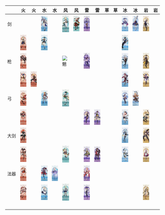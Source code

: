 |　　| 火 | 火 | 水 | 水 | 风 | 风 | 雷 | 雷 | 草 | 草 | 冰 | 冰 | 岩 | 岩 |
|----|----|----|----|----|----|----|----|----|----|----|----|----|----|----|
|剑　|||![神理绫人](/img/神理绫人.jpg)||![琴](/img/琴.jpg)|![枫原万叶](/img/枫原万叶.jpg)|![刻晴](/img/刻晴.jpg)||||![七七](/img/七七.jpg)|![神里绫华](/img/神里绫华.jpg)|![阿贝多](/img/阿贝多.jpg)||
|　　|![班尼特](/img/班尼特.jpg)||![行秋](/img/行秋.jpg)||||||||![凯亚](/img/凯亚.jpg)||||
|枪　|![胡桃](/img/胡桃.jpg)||||![魈](/img/魈.jpg)||![雷电将军](/img/雷电将军.jpg)||||![申鹤](/img/申鹤.jpg)||![钟离](/img/钟离.jpg)||
|　　|![香菱](/img/香菱.jpg)|![托马](/img/托马.jpg)|||||||||![罗莎利亚](/img/罗莎利亚.jpg)||![云堇](/img/云堇.jpg)||
|弓　|![肖宫](/img/肖宫.jpg)||![达达利亚](/img/达达利亚.jpg)||![温蒂](/img/温蒂.jpg)||||||![甘雨](/img/甘雨.png)|![埃洛伊](/img/埃洛伊.jpg)|||
|　　|![安柏](/img/安柏.jpg)||||||![菲谢尔](/img/菲谢尔.jpg)|![九条裟罗](/img/九条裟罗.jpg)|||![迪奥娜](/img/迪奥娜.jpg)||![五郎](/img/五郎.jpg)||
|大剑|![迪卢克](/img/迪卢克.jpg)||||||||||![悠菈](/img/悠菈.jpg)||![荒泷一斗](/img/荒泷一斗.jpg)||
|　　|![辛焱](/img/辛焱.jpg)||||![早柚](/img/早柚.jpg)||![雷泽](/img/雷泽.jpg)|![北斗](/img/北斗.jpg)|||![重云](/img/重云.jpg)||![诺艾尔](/img/诺艾尔.jpg)||
|法器|![可莉](/img/可莉.jpg)||![莫娜](/img/莫娜.jpg)|![珊瑚宫心海](/img/珊瑚宫心海.png)|||![八重神子](/img/八重神子.jpg)||||||||
|　　|![烟绯](/img/烟绯.jpg)||![芭芭拉](/img/芭芭拉.png)||![砂糖](/img/砂糖.jpg)||![丽莎](/img/丽莎.jpg)||||||![凝光](/img/凝光.jpg)||
|　　|||||||||||||||